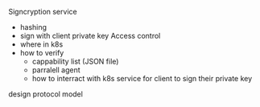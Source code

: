 
Signcryption service
- hashing
- sign with client private key
Access control
-  where in k8s
- how to verify
	- cappability list (JSON file)
	- parralell agent
	- how to interract with k8s
service for client to sign their private key

design protocol
model